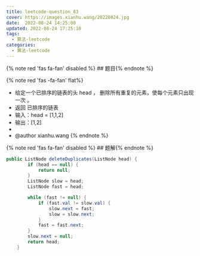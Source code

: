 ```yaml
---
title: leetcode-question_83
cover: https://images.xianhu.wang/20220824.jpg
date:  2022-08-24 14:25:00
updated: 2022-08-24 17:25:10
tags:
  - 算法-leetcode
categories:
  - 算法-leetcode
---
```


{% note red 'fas fa-fan' disabled %} ## 题目{% endnote %}

{% note red  'fas -fa-fan' flat%} 
  * 给定一个已排序的链表的头 head ， 删除所有重复的元素，使每个元素只出现一次 。
 * 返回 已排序的链表
 * 输入：head = [1,1,2]
 * 输出：[1,2]
 *
 * @author xianhu.wang
{% endnote %}

{% note red 'fas fa-fan' disabled %} ## 题解{% endnote %}

```java
public ListNode deleteDuplicates(ListNode head) {
        if (head == null) {
            return null;
        }
        ListNode slow = head;
        ListNode fast = head;

        while (fast != null) {
            if (fast.val != slow.val) {
                slow.next = fast;
                slow = slow.next;
            }
            fast = fast.next;
        }
        slow.next = null;
        return head;
    }
```
